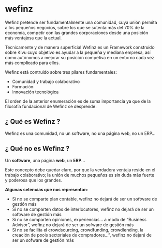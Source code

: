 # wefinz

Wefinz pretende ser fundamentalmente una comunidad, cuya unión permita a los pequeños negocios, sobre los que se sutenta más del 70% de la economía, competir con las grandes corporaciones desde una posición más ventajosa que la actual.

Técnicamente y de manera superficial Wefinz es un Framework construido sobre Kivu cuyo objetivo es ayudar a la pequeña y mediana empresa, así como autónomos a mejorar su posición competiva en un entorno cada vez más complicado para ellos.

Wefinz está contruido sobre tres pilares fundamentales:

* Comunidad y trabajo colaborativo
* Formación
* Innovación tecnológica

El orden de la anterior enumeración es de suma importancia ya que de la filosofía fundacional de Wefinz se desprende:

## ¿ Qué es Wefinz ?

Wefinz es una comunidad, no un software, no una página web, no un ERP… 

## ¿ Qué no es Wefinz ?

Un **software**, una página **web**, un **ERP**...

Este concepto debe quedar claro, por que la verdadera ventaja reside en el trabajo colaborativo; la unión de muchos pequeños es sin duda más fuerte y poderosa que los grandes.

**Algunas setencias que nos representan**:

* Si no se comparte plan contable, wefinz no dejará de ser un software de gestión más 
* Si no se comparten datos de interlocutores, wefinz no dejará de ser un software de gestión más 
* Si no se comparten opiniones, experiencias… a modo de “Business Advisor”, wefinz no dejará de ser un sofware de gestión más
* Si no se facilita el crowdsourcing, crowdfunding, crowdlending, la creación de pools sectoriales de compradores…”, wefinz no dejará de ser un sofware de gestión más

